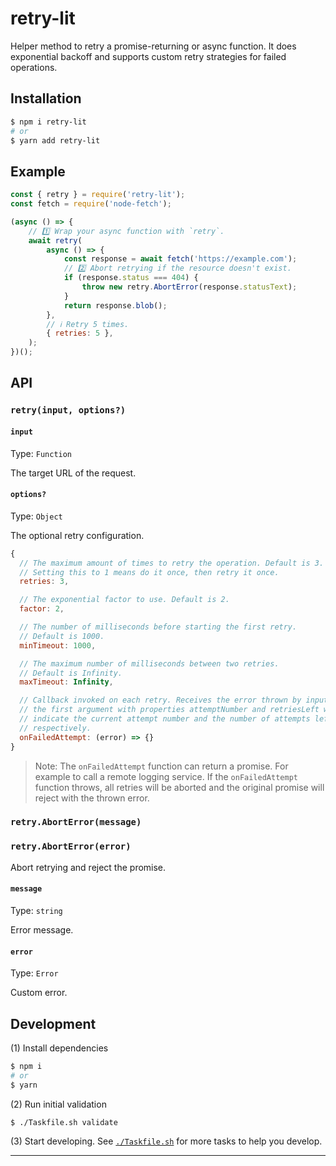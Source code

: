 # retry-lit

Helper method to retry a promise-returning or async function.
It does exponential backoff and supports custom retry strategies for
failed operations.

## Installation

```bash
$ npm i retry-lit
# or
$ yarn add retry-lit
```

## Example

```js
const { retry } = require('retry-lit');
const fetch = require('node-fetch');

(async () => {
	// 1️⃣ Wrap your async function with `retry`.
	await retry(
		async () => {
			const response = await fetch('https://example.com');
			// 2️⃣ Abort retrying if the resource doesn't exist.
			if (response.status === 404) {
				throw new retry.AbortError(response.statusText);
			}
			return response.blob();
		},
		// ℹ️ Retry 5 times.
		{ retries: 5 },
	);
})();
```

## API

### `retry(input, options?)`

#### `input`

Type: `Function`

The target URL of the request.

#### `options?`

Type: `Object`

The optional retry configuration.

```js
{
  // The maximum amount of times to retry the operation. Default is 3.
  // Setting this to 1 means do it once, then retry it once.
  retries: 3,

  // The exponential factor to use. Default is 2.
  factor: 2,

  // The number of milliseconds before starting the first retry.
  // Default is 1000.
  minTimeout: 1000,

  // The maximum number of milliseconds between two retries.
  // Default is Infinity.
  maxTimeout: Infinity,

  // Callback invoked on each retry. Receives the error thrown by input as
  // the first argument with properties attemptNumber and retriesLeft which
  // indicate the current attempt number and the number of attempts left,
  // respectively.
  onFailedAttempt: (error) => {}
}
```

> Note: The `onFailedAttempt` function can return a promise. For example to
> call a remote logging service.
> If the `onFailedAttempt` function throws, all retries will be aborted and the
> original promise will reject with the thrown error.

### `retry.AbortError(message)`

### `retry.AbortError(error)`

Abort retrying and reject the promise.

#### `message`

Type: `string`

Error message.

#### `error`

Type: `Error`

Custom error.

## Development

(1) Install dependencies

```bash
$ npm i
# or
$ yarn
```

(2) Run initial validation

```bash
$ ./Taskfile.sh validate
```

(3) Start developing. See [`./Taskfile.sh`](./Taskfile.sh) for more tasks to
help you develop.

---
